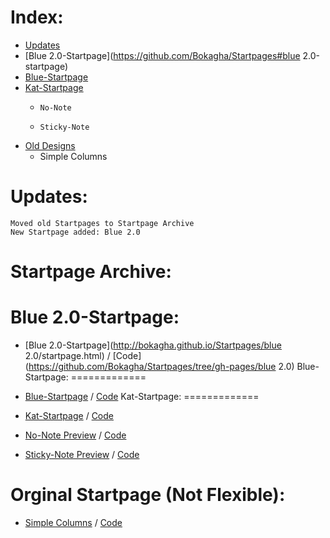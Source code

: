 Index:
=============
- [Updates](https://github.com/Bokagha/Startpages#updates)
- [Blue 2.0-Startpage](https://github.com/Bokagha/Startpages#blue 2.0-startpage)
- [Blue-Startpage](https://github.com/Bokagha/Startpages#blue-startpage)
- [Kat-Startpage](https://github.com/Bokagha/Startpages#kat-startpage)
  - 	No-Note
  - 	Sticky-Note
- [Old Designs](https://github.com/Bokagha/Startpages/blob/master/README.md#old-designs-not-flexible)
  -  Simple Columns


Updates:
=============
    
    Moved old Startpages to Startpage Archive
    New Startpage added: Blue 2.0

  	
  	
  	
Startpage Archive:
=============

Blue 2.0-Startpage:
=============
- [Blue 2.0-Startpage](http://bokagha.github.io/Startpages/blue 2.0/startpage.html)
/  [Code](https://github.com/Bokagha/Startpages/tree/gh-pages/blue 2.0) 
Blue-Startpage:
=============
- [Blue-Startpage](http://bokagha.github.io/Startpages/blue/startpage.html)
/  [Code](https://github.com/Bokagha/Startpages/tree/gh-pages/blue) 
Kat-Startpage:
=============
- [Kat-Startpage](http://bokagha.github.io/Startpages/kat-startpage/startpage.html)
/  [Code](https://github.com/Bokagha/Startpages/tree/gh-pages/kat-startpage)

- [No-Note Preview](http://bokagha.github.io/Startpages/no-note/startpage.html)
/  [Code](https://github.com/Bokagha/Startpages/tree/gh-pages/no-note)

- [Sticky-Note Preview](http://bokagha.github.io/Startpages/sticky-note/stickynote.html)
/  [Code](https://github.com/Bokagha/Startpages/tree/gh-pages/sticky-note)

Orginal Startpage (Not Flexible):
=============
- [Simple Columns](http://bokagha.github.io/Startpages/simple/startpage.html)
/  [Code](https://github.com/Bokagha/Startpages/tree/gh-pages/simple) 


